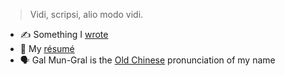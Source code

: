 > Vidi, scripsi, alio modo vidi.

- ✍️ Something I [wrote](https://galmungral.github.io/SIGUI/)
- 📜 My [résumé](https://raw.githubusercontent.com/GalMunGral/galmungral/main/RESUME)
- 🗣️ Gal Mun-Gral is the [Old Chinese](https://en.wikipedia.org/wiki/Old_Chinese) pronunciation of my name
